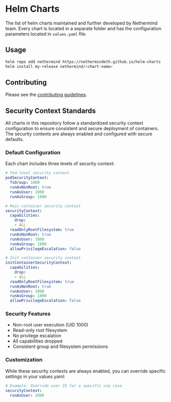 # Helm Charts

The list of helm charts maintained and further developed by Nethermind team. Every chart is located in a separate folder and has the configuration parameters located in `values.yaml` file.

## Usage

```bash
helm repo add nethermind https://nethermindeth.github.io/helm-charts
helm install my-release nethermind/<chart-name>
```

## Contributing

Please see the [contributing guidelines](CONTRIBUTING.md).

## Security Context Standards

All charts in this repository follow a standardized security context configuration to ensure consistent and secure deployment of containers. The security contexts are always enabled and configured with secure defaults.

### Default Configuration

Each chart includes three levels of security context:

```yaml
# Pod-level security context
podSecurityContext:
  fsGroup: 1000
  runAsNonRoot: true
  runAsUser: 1000
  runAsGroup: 1000

# Main container security context
securityContext:
  capabilities:
    drop:
    - ALL
  readOnlyRootFilesystem: true
  runAsNonRoot: true
  runAsUser: 1000
  runAsGroup: 1000
  allowPrivilegeEscalation: false

# Init container security context
initContainerSecurityContext:
  capabilities:
    drop:
    - ALL
  readOnlyRootFilesystem: true
  runAsNonRoot: true
  runAsUser: 1000
  runAsGroup: 1000
  allowPrivilegeEscalation: false
```

### Security Features

- Non-root user execution (UID 1000)
- Read-only root filesystem
- No privilege escalation
- All capabilities dropped
- Consistent group and filesystem permissions

### Customization

While these security contexts are always enabled, you can override specific settings in your values.yaml:

```yaml
# Example: Override user ID for a specific use case
securityContext:
  runAsUser: 2000
